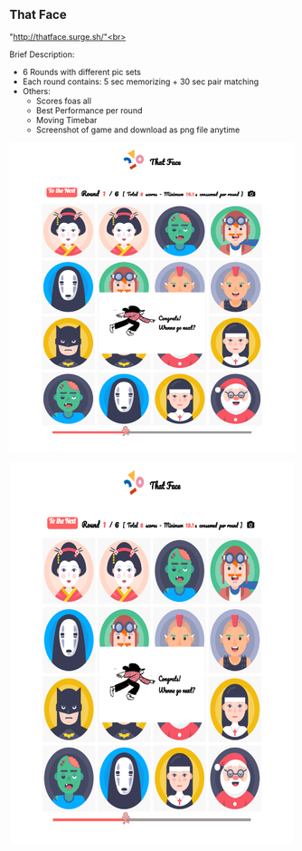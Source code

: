 
 <h2>That Face</h2>

"http://thatface.surge.sh/"<br>

Brief Description:
* 6 Rounds with different pic sets
* Each round contains: 5 sec memorizing + 30 sec pair matching
* Others:
    - Scores foas all
    - Best Performance per round 
    - Moving Timebar
    - Screenshot of game and download as png file anytime 

![Game-Example](screenshot.png)

<p align="center">
<img src="screenshot.png"  width="500" height="675">
</p>

